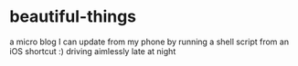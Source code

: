 # beautiful-things
a micro blog I can update from my phone by running a shell script from an iOS shortcut :)
<span>
driving aimlessly late at night
</span>

